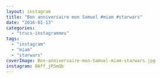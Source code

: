 ```yaml
---
layout: instagram
title: "Bon anniversaire mon Samuel #miam #starwars"
date: "2016-01-13"
categories: 
  - "trucs-instagrammes"
tags: 
  - "instagram"
  - "miam"
  - "starwars"
coverImage: Bon-anniversaire-mon-Samuel-miam-starwars.jpg
instagram: BAff_jRSmQb
---
```


